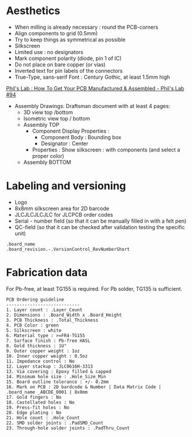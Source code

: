 # Aesthetics
* When milling is already necessary : round the PCB-corners
* Align components to grid (0.5mm)
* Try to keep things as symmetrical as possible
* Silkscreen
 * Limited use : no designators
 * Mark component polarity (diode, pin 1 of IC)
 * Do not place on bare copper (or vias)
 * Inverted text for pin labels of the connectors
 * True-Type, sans-serif Font : Century Gothic, at least 1.5mm high

 [Phil's Lab : How To Get Your PCB Manufactured & Assembled - Phil's Lab #94](https://youtu.be/PfGJDiz7-TQ?t=1540)
 * Assembly Drawings: Draftsman document with at least 4 pages:
   * 3D view top /bottom
   * Isometric view top / bottom
   * Assembly TOP 
     * Component Display Properties : 
       * Component Body : Bounding box
       * Designator : Center
     * Properties : Show silkscreen : with components (and select a proper color)
   * Assembly BOTTOM

# Labeling and versioning
* Logo
* 8x8mm silkscreen area for 2D barcode
* JLCJLCJLCJLC for JLCPCB order codes
* Serial - number field (so that it can be manually filled in with a felt pen)
* QC-field (so that it can be checked after validation testing the specific unit)
```	
.board_name
.board_revision.-.VersionControl_RevNumberShort
```

# Fabrication data
For Pb-free, at least TG155 is required.  For Pb solder, TG135 is sufficient.

```
PCB Ordering guideline
----------------------------
1. Layer count : .Layer_Count
2. Dimensions : .Board_Width x .Board_Height
3. PCB Thickness : .Total_Thickness
4. PCB Color : green
5. Silkscreen : white
6. Material type : >=FR4-TG155
7. Surface finish : Pb-free HASL
8. Gold thickness : 1U"
9. Outer copper weight : 1oz
10. Inner copper weight : 0.5oz
11. Impedance control : No
12. Layer stackup : JLC0616H-3313
13. Via covering : Epoxy filled & capped
14. Minimum hole size : .Hole_Size_Min
15. Board outline tolerance : +/- 0.2mm
16. Mark on PCB : 2D bardcode & Number | Data Matrix Code | .board_name _ABCDE_0001 | 8x8mm
17. Gold fingers : No
18. Castellated holes : No
19. Press-fit holes : No
20. Edge plating : No
21. Hole count : .Hole_Count
22. SMD solder joints : .PadSMD_Count
23. Through-hole solder joints : .PadThru_Count
```	